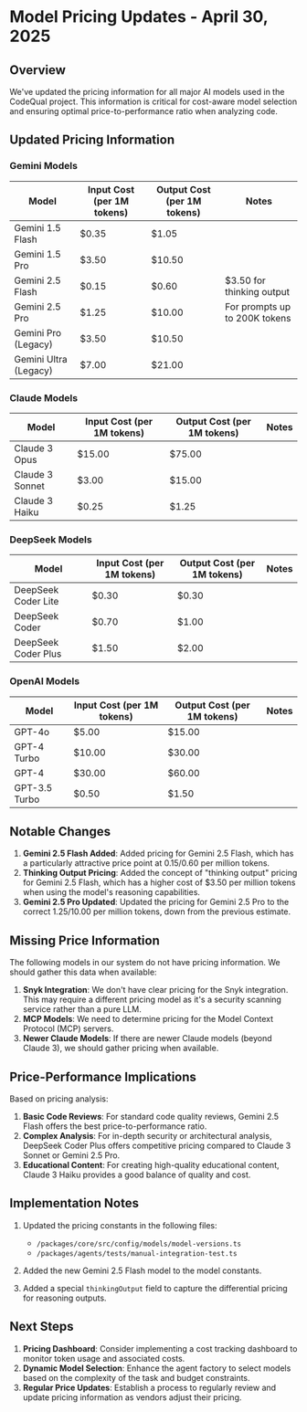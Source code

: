 # Model Pricing Updates - April 30, 2025

## Overview

We've updated the pricing information for all major AI models used in the CodeQual project. This information is critical for cost-aware model selection and ensuring optimal price-to-performance ratio when analyzing code.

## Updated Pricing Information

### Gemini Models

| Model | Input Cost (per 1M tokens) | Output Cost (per 1M tokens) | Notes |
|-------|----------------------------|------------------------------|-------|
| Gemini 1.5 Flash | $0.35 | $1.05 | |
| Gemini 1.5 Pro | $3.50 | $10.50 | |
| Gemini 2.5 Flash | $0.15 | $0.60 | $3.50 for thinking output |
| Gemini 2.5 Pro | $1.25 | $10.00 | For prompts up to 200K tokens |
| Gemini Pro (Legacy) | $3.50 | $10.50 | |
| Gemini Ultra (Legacy) | $7.00 | $21.00 | |

### Claude Models

| Model | Input Cost (per 1M tokens) | Output Cost (per 1M tokens) | Notes |
|-------|----------------------------|------------------------------|-------|
| Claude 3 Opus | $15.00 | $75.00 | |
| Claude 3 Sonnet | $3.00 | $15.00 | |
| Claude 3 Haiku | $0.25 | $1.25 | |

### DeepSeek Models

| Model | Input Cost (per 1M tokens) | Output Cost (per 1M tokens) | Notes |
|-------|----------------------------|------------------------------|-------|
| DeepSeek Coder Lite | $0.30 | $0.30 | |
| DeepSeek Coder | $0.70 | $1.00 | |
| DeepSeek Coder Plus | $1.50 | $2.00 | |

### OpenAI Models

| Model | Input Cost (per 1M tokens) | Output Cost (per 1M tokens) | Notes |
|-------|----------------------------|------------------------------|-------|
| GPT-4o | $5.00 | $15.00 | |
| GPT-4 Turbo | $10.00 | $30.00 | |
| GPT-4 | $30.00 | $60.00 | |
| GPT-3.5 Turbo | $0.50 | $1.50 | |

## Notable Changes

1. **Gemini 2.5 Flash Added**: Added pricing for Gemini 2.5 Flash, which has a particularly attractive price point at $0.15/$0.60 per million tokens.
2. **Thinking Output Pricing**: Added the concept of "thinking output" pricing for Gemini 2.5 Flash, which has a higher cost of $3.50 per million tokens when using the model's reasoning capabilities.
3. **Gemini 2.5 Pro Updated**: Updated the pricing for Gemini 2.5 Pro to the correct $1.25/$10.00 per million tokens, down from the previous estimate.

## Missing Price Information

The following models in our system do not have pricing information. We should gather this data when available:

1. **Snyk Integration**: We don't have clear pricing for the Snyk integration. This may require a different pricing model as it's a security scanning service rather than a pure LLM.
2. **MCP Models**: We need to determine pricing for the Model Context Protocol (MCP) servers.
3. **Newer Claude Models**: If there are newer Claude models (beyond Claude 3), we should gather pricing when available.

## Price-Performance Implications

Based on pricing analysis:

1. **Basic Code Reviews**: For standard code quality reviews, Gemini 2.5 Flash offers the best price-to-performance ratio.
2. **Complex Analysis**: For in-depth security or architectural analysis, DeepSeek Coder Plus offers competitive pricing compared to Claude 3 Sonnet or Gemini 2.5 Pro.
3. **Educational Content**: For creating high-quality educational content, Claude 3 Haiku provides a good balance of quality and cost.

## Implementation Notes

1. Updated the pricing constants in the following files:
   - `/packages/core/src/config/models/model-versions.ts`
   - `/packages/agents/tests/manual-integration-test.ts`

2. Added the new Gemini 2.5 Flash model to the model constants.

3. Added a special `thinkingOutput` field to capture the differential pricing for reasoning outputs.

## Next Steps

1. **Pricing Dashboard**: Consider implementing a cost tracking dashboard to monitor token usage and associated costs.
2. **Dynamic Model Selection**: Enhance the agent factory to select models based on the complexity of the task and budget constraints.
3. **Regular Price Updates**: Establish a process to regularly review and update pricing information as vendors adjust their pricing.